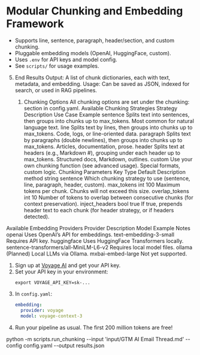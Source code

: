 # Modular Chunking and Embedding Framework

- Supports line, sentence, paragraph, header/section, and custom chunking.
- Pluggable embedding models (OpenAI, HuggingFace, custom).
- Uses `.env` for API keys and model config.
- See `scripts/` for usage examples.

5. End Results
Output: A list of chunk dictionaries, each with text, metadata, and embedding.
Usage: Can be saved as JSON, indexed for search, or used in RAG pipelines.



     1. Chunking Options
All chunking options are set under the chunking: section in config.yaml.
Available Chunking Strategies
Strategy	Description	Use Case Example
sentence	Splits text into sentences, then groups into chunks up to max_tokens.	Most common for natural language text.
line	Splits text by lines, then groups into chunks up to max_tokens.	Code, logs, or line-oriented data.
paragraph	Splits text by paragraphs (double newlines), then groups into chunks up to max_tokens.	Articles, documentation, prose.
header	Splits text at headers (e.g., Markdown #), grouping under each header up to max_tokens.	Structured docs, Markdown, outlines.
custom	Use your own chunking function (see advanced usage).	Special formats, custom logic.
Chunking Parameters
Key	Type	Default	Description
method	string	sentence	Which chunking strategy to use (sentence, line, paragraph, header, custom).
max_tokens	int	100	Maximum tokens per chunk. Chunks will not exceed this size.
overlap_tokens	int	10	Number of tokens to overlap between consecutive chunks (for context preservation).
inject_headers	bool	true	If true, prepends header text to each chunk (for header strategy, or if headers detected).


Available Embedding Providers
Provider	Description	Model Example	Notes
openai	Uses OpenAI’s API for embeddings.	text-embedding-3-small	Requires API key.
huggingface	Uses HuggingFace Transformers locally.	sentence-transformers/all-MiniLM-L6-v2	Requires local model files.
ollama	(Planned) Local LLMs via Ollama.	mxbai-embed-large	Not yet supported.


1. Sign up at [Voyage AI](https://www.voyageai.com/) and get your API key.
2. Set your API key in your environment:
   ```
   export VOYAGE_API_KEY=sk-...
   ```
3. In `config.yaml`:
   ```yaml
   embedding:
     provider: voyage
     model: voyage-context-3
   ```
4. Run your pipeline as usual. The first 200 million tokens are free!



python -m scripts.run_chunking --input 'input/GTM AI Email Thread.md' --config config.yaml --output results.json
